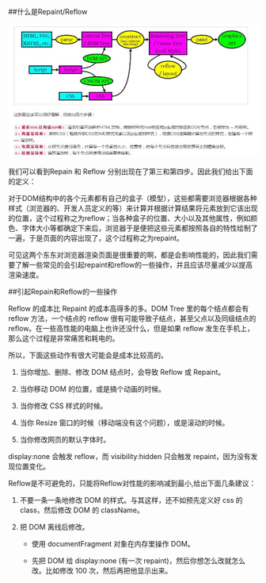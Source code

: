 ##什么是Repaint/Reflow

![](/assets/360截图20171018010455180.jpg)

我们可以看到Repain 和 Reflow 分别出现在了第三和第四步。因此我们给出下面的定义：

对于DOM结构中的各个元素都有自己的盒子（模型），这些都需要浏览器根据各种样式（浏览器的、开发人员定义的等）来计算并根据计算结果将元素放到它该出现的位置，这个过程称之为reflow；当各种盒子的位置、大小以及其他属性，例如颜色、字体大小等都确定下来后，浏览器于是便把这些元素都按照各自的特性绘制了一遍，于是页面的内容出现了，这个过程称之为repaint。

可见这两个东东对浏览器渲染页面是很重要的啊，都是会影响性能的，因此我们需要了解一些常见的会引起repaint和reflow的一些操作，并且应该尽量减少以提高渲染速度。



##引起Repain和Reflow的一些操作

Reflow 的成本比 Repaint 的成本高得多的多。DOM Tree 里的每个结点都会有 reflow 方法，一个结点的 reflow 很有可能导致子结点，甚至父点以及同级结点的 reflow。在一些高性能的电脑上也许还没什么，但是如果 reflow 发生在手机上，那么这个过程是非常痛苦和耗电的。

所以，下面这些动作有很大可能会是成本比较高的。

1. 当你增加、删除、修改 DOM 结点时，会导致 Reflow 或 Repaint。

2. 当你移动 DOM 的位置，或是搞个动画的时候。

3. 当你修改 CSS 样式的时候。

4. 当你 Resize 窗口的时候（移动端没有这个问题），或是滚动的时候。

5. 当你修改网页的默认字体时。

display:none 会触发 reflow，而 visibility:hidden 只会触发 repaint，因为没有发现位置变化。


Reflow是不可避免的，只能将Reflow对性能的影响减到最小,给出下面几条建议：

1. 不要一条一条地修改 DOM 的样式。与其这样，还不如预先定义好 css 的 class，然后修改 DOM 的 className。

2. 把 DOM 离线后修改。

    - 使用 documentFragment 对象在内存里操作 DOM。

    - 先把 DOM 给 display:none (有一次 repaint)，然后你想怎么改就怎么改。比如修改 100 次，然后再把他显示出来。
























